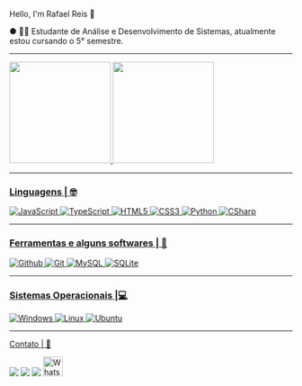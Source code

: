 Hello, I'm Rafael Reis :call_me_hand:

 ● 👨‍🎓 Estudante de Análise e Desenvolvimento de Sistemas, atualmente estou cursando o 5° semestre.
***
 
 <div>
  <a href="https://github.com/rafaelreis1910">
  <img height="180em" src="https://github-readme-stats.vercel.app/api?username=rafaelreis1910&show_icons=true&theme=dracula&include_all_commits=true&count_private=true"/>
  <img height="180em" src="https://github-readme-stats.vercel.app/api/top-langs/?username=rafaelreis1910&layout=compact&langs_count=7&theme=dracula"/>
</div>
 
  ***

 

### Linguagens | :nerd_face:
  
<img alt="JavaScript" src="https://img.shields.io/badge/javascript-000000.svg?style=for-the-badge&logo=javascript&logoColor=%23F7DF1E"/> 
<img alt="TypeScript" src="https://img.shields.io/badge/TypeScript-007ACC?style=for-the-badge&logo=typescript&logoColor=white"/>  
<img alt="HTML5" src="https://img.shields.io/badge/html5-000000.svg?style=for-the-badge&logo=html5&logoColor=white"/>
<img alt="CSS3" src="https://img.shields.io/badge/css3%20-000000.svg?&style=for-the-badge&logo=css3&logoColor=white"/>
<img alt="Python" src="https://img.shields.io/badge/Python-3776AB?style=for-the-badge&logo=python&logoColor=white"/>
<img alt="CSharp" src="https://img.shields.io/badge/C%23-239120?style=for-the-badge&logo=c-sharp&logoColor=white"/>

 ***
 
### Ferramentas e alguns softwares | 🔧

<img alt="Github" src="https://img.shields.io/badge/github-%23121011.svg?style=for-the-badge&logo=github&logoColor=white"/>
<img alt="Git" src="https://img.shields.io/badge/git-%23121011.svg?style=for-the-badge&logo=git&logoColor=white"/> 
<img alt="MySQL" src="https://img.shields.io/badge/mysql-%23121011.svg?&style=for-the-badge&logo=mysql&logoColor=white"/> 
<img alt="SQLite" src="https://img.shields.io/badge/sqlite-%23121011.svg?style=for-the-badge&logo=sqlite&logoColor=white"/>

 ***
  
### Sistemas Operacionais |💻
  
<img alt="Windows" src="https://img.shields.io/badge/Windows-%23121011?style=for-the-badge&logo=windows&logoColor=white"/>
<img alt="Linux" src="https://img.shields.io/badge/Linux-%23121011?style=for-the-badge&logo=linux&logoColor=black"/>
<img alt="Ubuntu" src="https://img.shields.io/badge/Ubuntu-%23121011?style=for-the-badge&logo=ubuntu&logoColor=white"/>

***
Contato | :email:

  <div  
  <a href="https://www.instagram.com/rafael_reis777/" target="_blank"><img src="https://img.shields.io/badge/-Instagram-%23E4405F?style=for-the-badge&logo=instagram&logoColor=white" target="_blank"></a>
  <a href = "mailto:rafael.reisss96@gmail.com"><img src="https://img.shields.io/badge/-Gmail-%23333?style=for-the-badge&logo=gmail&logoColor=white" target="_blank"></a>
  <a href="https://www.linkedin.com/in/rafael-reis-096661174" target="_blank"><img src="https://img.shields.io/badge/-LinkedIn-%230077B5?style=for-the-badge&logo=linkedin&logoColor=white" target="_blank"></a> 
  <a href="https://api.whatsapp.com/send?phone=+5512992124260"><img src="https://github.com/Quadrified/Quadrified/blob/master/assets/social_media_svgs/whatsapp-round.svg" width="35px" alt="Whatsapp"></a> &nbsp; &nbsp;
  </div>
 
